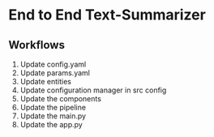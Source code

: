 # End to End Text-Summarizer

## Workflows

1. Update config.yaml
2. Update params.yaml
3. Update entities
4. Update configuration manager in src config
5. Update the components
6. Update the pipeline
7. Update the main.py
8. Update the app.py